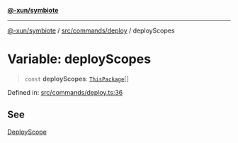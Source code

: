 [**@-xun/symbiote**](../../../../README.md)

***

[@-xun/symbiote](../../../../README.md) / [src/commands/deploy](../README.md) / deployScopes

# Variable: deployScopes

> `const` **deployScopes**: [`ThisPackage`](../../../configure/enumerations/ThisPackageGlobalScope.md#thispackage)[]

Defined in: [src/commands/deploy.ts:36](https://github.com/Xunnamius/symbiote/blob/75014db0d306eae609fdd593e692bde4e3ec6d31/src/commands/deploy.ts#L36)

## See

[DeployScope](../../../configure/enumerations/ThisPackageGlobalScope.md)
